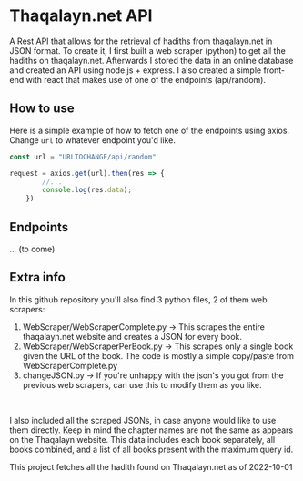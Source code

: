 # Thaqalayn.net API 
A Rest API that allows for the retrieval of hadiths from thaqalayn.net in JSON format. To create it, I first built a web scraper (python) to get all the hadiths on thaqalayn.net. Afterwards I stored the data in an online database and created an API using node.js + express. I also created a simple front-end with react that makes use of one of the endpoints (api/random).<br>

## How to use
Here is a simple example of how to fetch one of the endpoints using axios. Change ``url`` to whatever endpoint you'd like.<br>
```javascript
const url = "URLTOCHANGE/api/random"

request = axios.get(url).then(res => {
        //...
        console.log(res.data);
    })
```

## Endpoints

... (to come) <br>


## Extra info
In this github repository you'll also find 3 python files, 2 of them web scrapers:
1. WebScraper/WebScraperComplete.py -> This scrapes the entire thaqalayn.net website and creates a JSON for every book.
2. WebScraper/WebScraperPerBook.py -> This scrapes only a single book given the URL of the book. The code is mostly a simple copy/paste from WebScraperComplete.py
3. changeJSON.py -> If you're unhappy with the json's you got from the previous web scrapers, can use this to modify them as you like.
<br>

I also included all the scraped JSONs, in case anyone would like to use them directly. Keep in mind the chapter names are not the same as appears on the Thaqalayn website. This data includes each book separately, all books combined, and a list of all books present with the maximum query id.


This project fetches all the hadith found on Thaqalayn.net as of 2022-10-01